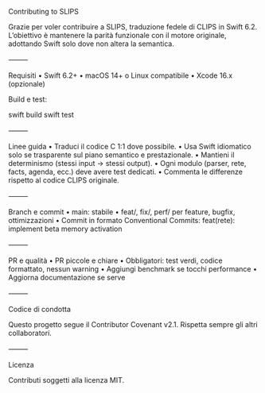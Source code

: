 Contributing to SLIPS

Grazie per voler contribuire a SLIPS, traduzione fedele di CLIPS in Swift 6.2.
L’obiettivo è mantenere la parità funzionale con il motore originale, adottando Swift solo dove non altera la semantica.

⸻

Requisiti
	•	Swift 6.2+
	•	macOS 14+ o Linux compatibile
	•	Xcode 16.x (opzionale)

Build e test:

swift build
swift test


⸻

Linee guida
	•	Traduci il codice C 1:1 dove possibile.
	•	Usa Swift idiomatico solo se trasparente sul piano semantico e prestazionale.
	•	Mantieni il determinismo (stessi input → stessi output).
	•	Ogni modulo (parser, rete, facts, agenda, ecc.) deve avere test dedicati.
	•	Commenta le differenze rispetto al codice CLIPS originale.

⸻

Branch e commit
	•	main: stabile
	•	feat/, fix/, perf/ per feature, bugfix, ottimizzazioni
	•	Commit in formato Conventional Commits:
feat(rete): implement beta memory activation

⸻

PR e qualità
	•	PR piccole e chiare
	•	Obbligatori: test verdi, codice formattato, nessun warning
	•	Aggiungi benchmark se tocchi performance
	•	Aggiorna documentazione se serve

⸻

Codice di condotta

Questo progetto segue il Contributor Covenant v2.1.
Rispetta sempre gli altri collaboratori.

⸻

Licenza

Contributi soggetti alla licenza MIT.
